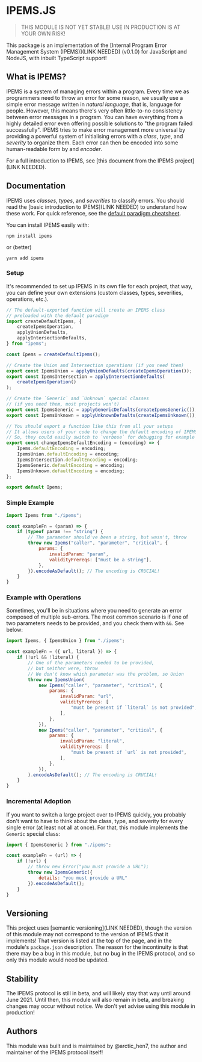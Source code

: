 # IPEMS.JS

> THIS MODULE IS NOT YET STABLE! USE IN PRODUCTION IS AT YOUR OWN RISK!

This package is an implementation of the [Internal Program Error Management System (IPEMS)](LINK NEEDED) (v0.1.0) for JavaScript and NodeJS, with inbuilt TypeScript support!

## What is IPEMS?

IPEMS is a system of managing errors within a program. Every time we as programmers need to throw an error for some reason, we usually use a simple error message written in *natural language*, that is, language for people. However, this means there's very often little-to-no consistency between error messages in a program. You can have everything from a highly detailed error even offering possible solutions to "the program failed successfully". IPEMS tries to make error management more universal by providing a powerful system of initialising errors with a *class*, *type*, and *severity* to organize them. Each error can then be encoded into some human-readable form by and *encoder*.

For a full introduction to IPEMS, see [this document from the IPEMS project](LINK NEEDED).

## Documentation

IPEMS uses *classes*, *types*, and *severities* to classify errors. You should read the [basic introduction to IPEMS](LINK NEEDED) to understand how these work. For quick reference, see the [default paradigm cheatsheet](./cheatsheet.md).

You can install IPEMS easily with:
```
npm install ipems
```
or (better)
```
yarn add ipems
```

### Setup

It's recommended to set up IPEMS in its own file for each project, that way, you can define your own extensions (custom classes, types, severities, operations, etc.).

```javascript
// The default-exported function will create an IPEMS class
// preloaded with the default paradigm
import createDefaultIpems, {
	createIpemsOperation,
	applyUnionDefaults,
	applyIntersectionDefaults,
} from "ipems";

const Ipems = createDefaultIpems();

// Create the Union and Intersection operations (if you need them)
export const IpemsUnion = applyUnionDefaults(createIpemsOperation());
export const IpemsIntersection = applyIntersectionDefaults(
	createIpemsOperation()
);

// Create the `Generic` and `Unknown` special classes
// (if you need them, most projects won't)
export const IpemsGeneric = applyGenericDefaults(createIpemsGeneric());
export const IpemsUnknown = applyUnknownDefaults(createIpemsUnknown());

// You should export a function like this from all your setups
// It allows users of your code to change the default encoding of IPEMS
// So, they could easily switch to `verbose` for debugging for example
export const changeIpemsDefaultEncoding = (encoding) => {
	Ipems.defaultEncoding = encoding;
	IpemsUnion.defaultEncoding = encoding;
	IpemsIntersection.defaultEncoding = encoding;
	IpemsGeneric.defaultEncoding = encoding;
	IpemsUnknown.defaultEncoding = encoding;
};

export default Ipems;
```

### Simple Example
```javascript
import Ipems from "./ipems";

const exampleFn = (param) => {
	if (typeof param !== "string") {
		// The parameter should've been a string, but wasn't, throw
		throw new Ipems("caller", "parameter", "critical", {
			params: {
				invalidParam: "param",
				validityPrereqs: ["must be a string"],
			},
		}).encodeAsDefault(); // The encoding is CRUCIAL!
	}
}
```

### Example with Operations

Sometimes, you'll be in situations where you need to generate an error composed of multiple sub-errors. The most common scenario is if one of two parameters needs to be provided, and you check them with `&&`. See below:

```javascript
import Ipems, { IpemsUnion } from "./ipems";

const exampleFn = ({ url, literal }) => {
	if (!url && !literal) {
		// One of the parameters needed to be provided,
		// but neither were, throw
		// We don't know which parameter was the problem, so Union
		throw new IpemsUnion(
			new Ipems("caller", "parameter", "critical", {
				params: {
					invalidParam: "url",
					validityPrereqs: [
						"must be present if `literal` is not provided",
					],
				},
			}),
			new Ipems("caller", "parameter", "critical", {
				params: {
					invalidParam: "literal",
					validityPrereqs: [
						"must be present if `url` is not provided",
					],
				},
			}),
		).encodeAsDefault(); // The encoding is CRUCIAL!
	}
}
```

### Incremental Adoption

If you want to switch a large project over to IPEMS quickly, you probably don't want to have to think about the class, type, and severity for every single error (at least not all at once). For that, this module implements the `Generic` special class:

```javascript
import { IpemsGeneric } from "./ipems";

const exampleFn = (url) => {
	if (!url) {
		// throw new Error("you must provide a URL");
		throw new IpemsGeneric({ 
			details: "you must provide a URL"
		}).encodeAsDefault();
	}
}
```

## Versioning

This project uses [semantic versioning](LINK NEEDED), though the version of this module may not correspond to the version of IPEMS that it implements! That version is listed at the top of the page, and in the module's `package.json` description. The reason for the incontinuity is that there may be a bug in this module, but no bug in the IPEMS protocol, and so only this module would need be updated.

## Stability

The IPEMS protocol is still in beta, and will likely stay that way until around June 2021. Until then, this module will also remain in beta, and breaking changes may occur without notice. We don't yet advise using this module in production!

## Authors

This module was built and is maintained by @arctic_hen7, the author and maintainer of the IPEMS protocol itself!
